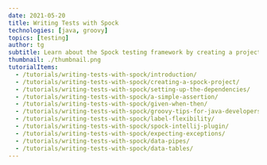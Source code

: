 ```yaml
---
date: 2021-05-20
title: Writing Tests with Spock
technologies: [java, groovy]
topics: [testing]
author: tg
subtitle: Learn about the Spock testing framework by creating a project that uses Spock to unit test Java code
thumbnail: ./thumbnail.png
tutorialItems:
  - /tutorials/writing-tests-with-spock/introduction/
  - /tutorials/writing-tests-with-spock/creating-a-spock-project/
  - /tutorials/writing-tests-with-spock/setting-up-the-dependencies/
  - /tutorials/writing-tests-with-spock/a-simple-assertion/
  - /tutorials/writing-tests-with-spock/given-when-then/
  - /tutorials/writing-tests-with-spock/groovy-tips-for-java-developers/
  - /tutorials/writing-tests-with-spock/label-flexibility/
  - /tutorials/writing-tests-with-spock/spock-intellij-plugin/
  - /tutorials/writing-tests-with-spock/expecting-exceptions/
  - /tutorials/writing-tests-with-spock/data-pipes/
  - /tutorials/writing-tests-with-spock/data-tables/
---
```


